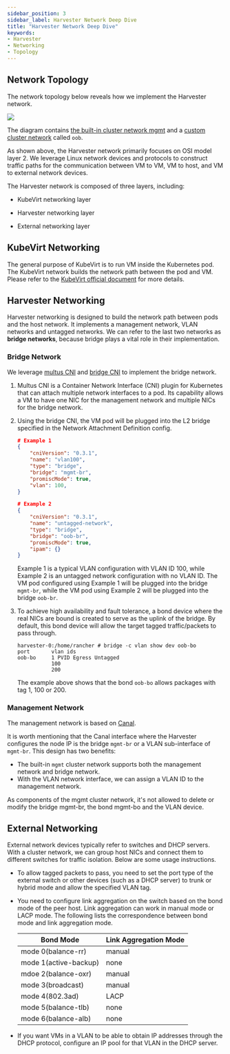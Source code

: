 ```yaml
---
sidebar_position: 3
sidebar_label: Harvester Network Deep Dive
title: "Harvester Network Deep Dive"
keywords:
- Harvester
- Networking
- Topology
---
```


<head>
  <link rel="canonical" href="https://docs.harvesterhci.io/v1.5/networking/deep-dive"/>
</head>

## Network Topology

The network topology below reveals how we implement the Harvester network.

![](/img/v1.2/networking/topology.png)

The diagram contains [the built-in cluster network mgmt](./clusternetwork.md#built-in-cluster-network) and a [custom cluster network](./clusternetwork.md#custom-cluster-network) called `oob`.

As shown above, the Harvester network primarily focuses on OSI model layer 2. We leverage Linux network devices and protocols to construct traffic paths for the communication between VM to VM, VM to host, and VM to external network devices.

The Harvester network is composed of three layers, including:

- KubeVirt networking layer

- Harvester networking layer

- External networking layer

## KubeVirt Networking

The general purpose of KubeVirt is to run VM inside the Kubernetes pod. The KubeVirt network builds the network path between the pod and VM.
Please refer to the [KubeVirt official document](https://kubevirt.io/2018/KubeVirt-Network-Deep-Dive.html) for more details.

## Harvester Networking

Harvester networking is designed to build the network path between pods and the host network. It implements a management network, VLAN networks and untagged networks. We can refer to the last two networks as **bridge networks**, because bridge plays a vital role in their implementation.

### Bridge Network

We leverage [multus CNI](https://github.com/k8snetworkplumbingwg/multus-cni) and [bridge CNI](https://www.cni.dev/plugins/current/main/bridge/) to implement the bridge network.

1. Multus CNI is a Container Network Interface (CNI) plugin for Kubernetes that can attach multiple network interfaces to a pod. Its capability allows a VM to have one NIC for the management network and multiple NICs for the bridge network.

2. Using the bridge CNI, the VM pod will be plugged into the L2 bridge specified in the Network Attachment Definition config.

    ```json
    # Example 1
    {
        "cniVersion": "0.3.1",
        "name": "vlan100",
        "type": "bridge",
        "bridge": "mgmt-br",
        "promiscMode": true,
        "vlan": 100,
    }
    ```

    ```json
    # Example 2
    {
        "cniVersion": "0.3.1",
        "name": "untagged-network",
        "type": "bridge",
        "bridge": "oob-br",
        "promiscMode": true,
        "ipam": {}
    }
    ```

    Example 1 is a typical VLAN configuration with VLAN ID 100, while Example 2 is an untagged network configuration with no VLAN ID. The VM pod configured using Example 1 will be plugged into the bridge `mgmt-br`, while the VM pod using Example 2 will be plugged into the bridge `oob-br`.

3. To achieve high availability and fault tolerance, a bond device where the real NICs are bound is created to serve as the uplink of the bridge. By default, this bond device will allow the target tagged traffic/packets to pass through.

    ```shell
    harvester-0:/home/rancher # bridge -c vlan show dev oob-bo
    port	   vlan ids
    oob-bo	   1 PVID Egress Untagged
               100
               200
    ```

    The example above shows that the bond `oob-bo` allows packages with tag 1, 100 or 200.

### Management Network

The management network is based on [Canal](https://projectcalico.docs.tigera.io/getting-started/kubernetes/flannel/flannel).

It is worth mentioning that the Canal interface where the Harvester configures the node IP is the bridge `mgmt-br` or a VLAN sub-interface of `mgmt-br`. This design has two benefits:

- The built-in `mgmt` cluster network supports both the management network and bridge network.
- With the VLAN network interface, we can assign a VLAN ID to the management network.

As components of the mgmt cluster network, it's not allowed to delete or modify the bridge mgmt-br, the bond mgmt-bo and the VLAN device.


## External Networking

External network devices typically refer to switches and DHCP servers. With a cluster network, we can group host NICs and connect them to different switches for traffic isolation. Below are some usage instructions.

- To allow tagged packets to pass, you need to set the port type of the external switch or other devices (such as a DHCP server) to trunk or hybrid mode and allow the specified VLAN tag.

- You need to configure link aggregation on the switch based on the bond mode of the peer host. Link aggregation can work in manual mode or LACP mode. The following lists the correspondence between bond mode and link aggregation mode.

    | Bond Mode | Link Aggregation Mode |
    | --- | ----------- |
    | mode 0(balance-rr) | manual |
    | mode 1(active-backup) | none |
    | mdoe 2(balance-oxr) | manual |
    | mode 3(broadcast) | manual |
    | mode 4(802.3ad) | LACP |
    | mode 5(balance-tlb) | none |
    | mode 6(balance-alb) | none |

- If you want VMs in a VLAN to be able to obtain IP addresses through the DHCP protocol, configure an IP pool for that VLAN in the DHCP server.


